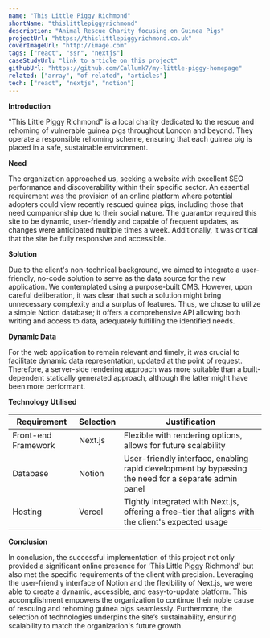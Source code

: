 ```yaml
---
name: "This Little Piggy Richmond"
shortName: "thislittlepiggyrichmond"
description: "Animal Rescue Charity focusing on Guinea Pigs"
projectUrl: "https://thislittlepiggyrichmond.co.uk"
coverImageUrl: "http://image.com"
tags: ["react", "ssr", "nextjs"]
caseStudyUrl: "link to article on this project"
githubUrl: "https://github.com/Callumk7/my-little-piggy-homepage"
related: ["array", "of related", "articles"]
tech: ["react", "nextjs", "notion"]
---
```


**Introduction**

"This Little Piggy Richmond" is a local charity dedicated to the rescue and rehoming of vulnerable guinea pigs throughout London and beyond. They operate a responsible rehoming scheme, ensuring that each guinea pig is placed in a safe, sustainable environment.

**Need**

The organization approached us, seeking a website with excellent SEO performance and discoverability within their specific sector. An essential requirement was the provision of an online platform where potential adopters could view recently rescued guinea pigs, including those that need companionship due to their social nature. The guarantor required this site to be dynamic, user-friendly and capable of frequent updates, as changes were anticipated multiple times a week. Additionally, it was critical that the site be fully responsive and accessible.

**Solution**

Due to the client's non-technical background, we aimed to integrate a user-friendly, no-code solution to serve as the data source for the new application. We contemplated using a purpose-built CMS. However, upon careful deliberation, it was clear that such a solution might bring unnecessary complexity and a surplus of features. Thus, we chose to utilize a simple Notion database; it offers a comprehensive API allowing both writing and access to data, adequately fulfilling the identified needs.

**Dynamic Data**

For the web application to remain relevant and timely, it was crucial to facilitate dynamic data representation, updated at the point of request. Therefore, a server-side rendering approach was more suitable than a built-dependent statically generated approach, although the latter might have been more performant.

**Technology Utilised**

| Requirement         | Selection | Justification                                                                                        |
| ------------------- | --------- | ---------------------------------------------------------------------------------------------------- |
| Front-end Framework | Next.js   | Flexible with rendering options, allows for future scalability                                       |
| Database            | Notion    | User-friendly interface, enabling rapid development by bypassing the need for a separate admin panel |
| Hosting             | Vercel    | Tightly integrated with Next.js, offering a free-tier that aligns with the client's expected usage   |

**Conclusion**

In conclusion, the successful implementation of this project not only provided a significant online presence for 'This Little Piggy Richmond' but also met the specific requirements of the client with precision. Leveraging the user-friendly interface of Notion and the flexibility of Next.js, we were able to create a dynamic, accessible, and easy-to-update platform. This accomplishment empowers the organization to continue their noble cause of rescuing and rehoming guinea pigs seamlessly. Furthermore, the selection of technologies underpins the site’s sustainability, ensuring scalability to match the organization's future growth.
